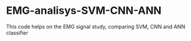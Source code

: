 # EMG-analisys-SVM-CNN-ANN
This code helps on the EMG signal study, comparing SVM, CNN and ANN classifier
